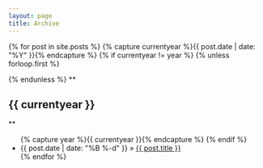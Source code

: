 ```yaml
---
layout: page
title: Archive
---
```


{% for post in site.posts %}
  {% capture currentyear %}{{ post.date | date: "%Y" }}{% endcapture %}
  {% if currentyear != year %}
    {% unless forloop.first %}
</ul>
    {% endunless %}
**<h2>{{ currentyear }}</h2>**
<ul class="archive-year">
    {% capture year %}{{ currentyear }}{% endcapture %}
  {% endif %}
  <li><span class="item-date">{{ post.date | date: "%B %-d" }}</span> » <a href="{{ post.url }}">{{ post.title }}</a></li>
{% endfor %}
